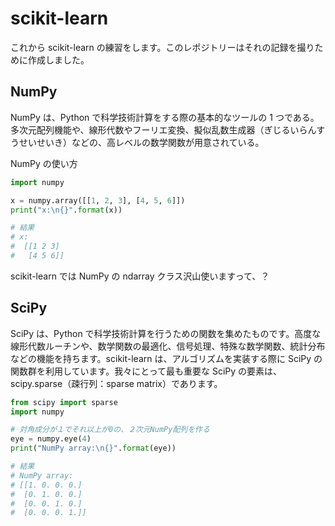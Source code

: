 # scikit-learn

これから scikit-learn の練習をします。このレポジトリーはそれの記録を撮りために作成しました。

## NumPy

NumPy は、Python で科学技術計算をする際の基本的なツールの 1 つである。
多次元配列機能や、線形代数やフーリエ変換、擬似乱数生成器（ぎじるいらんすうせいせいき）などの、高レベルの数学関数が用意されている。

NumPy の使い方

```python
import numpy

x = numpy.array([[1, 2, 3], [4, 5, 6]])
print("x:\n{}".format(x))

# 結果
# x:
#  [[1 2 3]
#   [4 5 6]]
```

scikit-learn では NumPy の ndarray クラス沢山使いますって、？

## SciPy

SciPy は、Python で科学技術計算を行うための関数を集めたものです。高度な線形代数ルーチンや、数学関数の最適化、信号処理、特殊な数学関数、統計分布などの機能を持ちます。scikit-learn は、アルゴリズムを実装する際に SciPy の関数群を利用しています。我々にとって最も重要な SciPy の要素は、scipy.sparse（疎行列：sparse matrix）であります。

```python
from scipy import sparse
import numpy

# 対角成分が１でそれ以上が0の、２次元NumPy配列を作る
eye = numpy.eye(4)
print("NumPy array:\n{}".format(eye))

# 結果
# NumPy array:
# [[1. 0. 0. 0.]
#  [0. 1. 0. 0.]
#  [0. 0. 1. 0.]
#  [0. 0. 0. 1.]]
```
